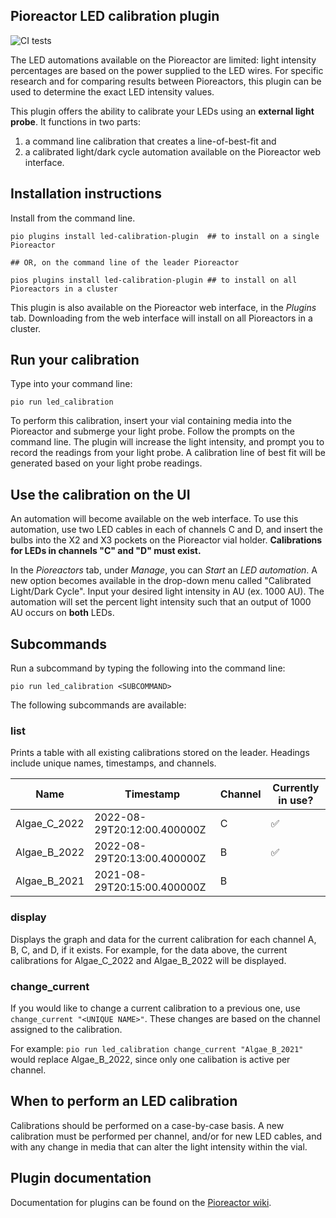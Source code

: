 
## Pioreactor LED calibration plugin

![CI tests](https://github.com/pioreactor/pioreactor-led-calibration-plugin/actions/workflows/ci.yaml/badge.svg)

The LED automations available on the Pioreactor are limited: light intensity percentages are based on the power supplied to the LED wires. For specific research and for comparing results between Pioreactors, this plugin can be used to determine the exact LED intensity values.

This plugin offers the ability to calibrate your LEDs using an **external light probe**. It functions in two parts:
1) a command line calibration that creates a line-of-best-fit and
2) a calibrated light/dark cycle automation available on the Pioreactor web interface.

## Installation instructions

Install from the command line.

```
pio plugins install led-calibration-plugin  ## to install on a single Pioreactor

## OR, on the command line of the leader Pioreactor

pios plugins install led-calibration-plugin ## to install on all Pioreactors in a cluster
```

This plugin is also available on the Pioreactor web interface, in the _Plugins_ tab. Downloading from the web interface will install on all Pioreactors in a cluster.

## Run your calibration

Type into your command line:

```
pio run led_calibration
```

To perform this calibration, insert your vial containing media into the Pioreactor and submerge your light probe. Follow the prompts on the command line. The plugin will increase the light intensity, and prompt you to record the readings from your light probe. A calibration line of best fit will be generated based on your light probe readings.

## Use the calibration on the UI

An automation will become available on the web interface. To use this automation, use two LED cables in each of channels C and D, and insert the bulbs into the X2 and X3 pockets on the Pioreactor vial holder. **Calibrations for LEDs in channels "C" and "D" must exist.**

In the _Pioreactors_ tab, under _Manage_, you can _Start_ an _LED automation_. A new option becomes available in the drop-down menu called "Calibrated Light/Dark Cycle". Input your desired light intensity in AU (ex. 1000 AU). The automation will set the percent light intensity such that an output of 1000 AU occurs on **both** LEDs.

## Subcommands

Run a subcommand by typing the following into the command line:
```
pio run led_calibration <SUBCOMMAND>
```
The following subcommands are available:

### **list**
Prints a table with all existing calibrations stored on the leader. Headings include unique names, timestamps, and channels.

| Name | Timestamp | Channel | Currently in use? |
|------|----------|---------|-------------------|
| Algae_C_2022 | 2022-08-29T20:12:00.400000Z | C | ✅ |
| Algae_B_2022 | 2022-08-29T20:13:00.400000Z | B | ✅ |
| Algae_B_2021 | 2021-08-29T20:15:00.400000Z | B |  |

### **display**
Displays the graph and data for the current calibration for each channel A, B, C, and D, if it exists. For example, for the data above, the current calibrations for Algae_C_2022 and Algae_B_2022 will be displayed.

### **change_current**
If you would like to change a current calibration to a previous one, use `change_current "<UNIQUE NAME>"`. These changes are based on the channel assigned to the calibration.

For example:
`pio run led_calibration change_current "Algae_B_2021"` would replace Algae_B_2022, since only one calibation is active per channel.

## When to perform an LED calibration

Calibrations should be performed on a case-by-case basis. A new calibration must be performed per channel, and/or for new LED cables, and with any change in media that can alter the light intensity within the vial.

## Plugin documentation

Documentation for plugins can be found on the [Pioreactor wiki](https://docs.pioreactor.com/developer-guide/intro-plugins).
